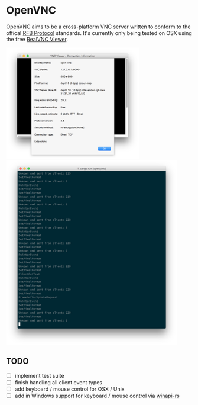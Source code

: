 # OpenVNC

OpenVNC aims to be a cross-platform VNC server written to conform to the offical [RFB Protocol](https://www.realvnc.com/docs/rfbproto.pdf) standards.  It's currently only being tested on OSX using the free [RealVNC Viewer](https://www.realvnc.com/download/viewer/).


<img src="https://raw.githubusercontent.com/johnernaut/OpenVNC/master/doc/images/client.png" alt="VNC Client" height="300"/>
<img src="https://raw.githubusercontent.com/johnernaut/OpenVNC/master/doc/images/server.png" alt="Client Info" height="500"/>

## TODO
- [ ] implement test suite
- [ ] finish handling all client event types
- [ ] add keyboard / mouse control for OSX / Unix
- [ ] add in Windows support for keyboard / mouse control via [winapi-rs](https://github.com/retep998/winapi-rs)
